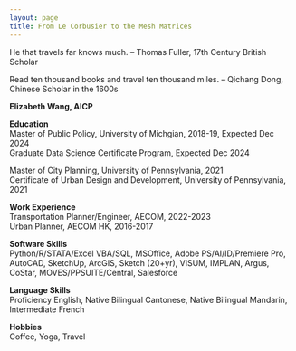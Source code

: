 ```yaml
---
layout: page
title: From Le Corbusier to the Mesh Matrices
---
```


<p class="message">
  He that travels far knows much. – Thomas Fuller, 17th Century British Scholar <br>
  
  Read ten thousand books and travel ten thousand miles. – Qichang Dong, Chinese Scholar in the 1600s
</p>

**Elizabeth Wang, AICP** <br>

**Education** <br>
Master of Public Policy, University of Michgian, 2018-19, Expected Dec 2024 <br>
Graduate Data Science Certificate Program, Expected Dec 2024 <br>

Master of City Planning, University of Pennsylvania, 2021 <br>
Certificate of Urban Design and Development, University of Pennsylvania, 2021 <br>

**Work Experience** <br>
Transportation Planner/Engineer, AECOM, 2022-2023 <br>
Urban Planner, AECOM HK, 2016-2017 <br>

**Software Skills** <br>
Python/R/STATA/Excel VBA/SQL, MSOffice, Adobe PS/AI/ID/Premiere Pro, AutoCAD, SketchUp, ArcGIS, Sketch (20+yr), VISUM, IMPLAN, Argus, CoStar, MOVES/PPSUITE/Central, Salesforce

**Language Skills** <br>
Proficiency English, Native Bilingual Cantonese, Native Bilingual Mandarin, Intermediate French

**Hobbies** <br>
Coffee, Yoga, Travel <br>


